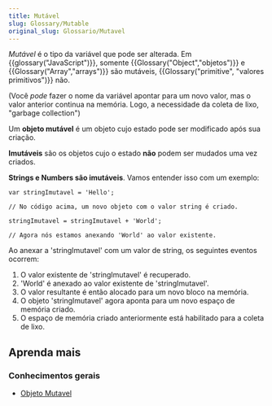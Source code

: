 ```yaml
---
title: Mutável
slug: Glossary/Mutable
original_slug: Glossario/Mutavel
---
```

_Mutável_ é o tipo da variável que pode ser alterada. Em {{glossary("JavaScript")}}, somente {{Glossary("Object","objetos")}} e {{Glossary("Array","arrays")}} são mutáveis, {{Glossary("primitive", "valores primitivos")}} não.

(Você _pode_ fazer o nome da variável apontar para um novo valor, mas o valor anterior continua na memória. Logo, a necessidade da coleta de lixo, "garbage collection")

Um **objeto mutável** é um objeto cujo estado pode ser modificado após sua criação.

**Imutáveis** são os objetos cujo o estado **não** podem ser mudados uma vez criados.

**Strings e Numbers são imutáveis**. Vamos entender isso com um exemplo:

```
var stringImutavel = 'Hello';

// No código acima, um novo objeto com o valor string é criado.

stringImutavel = stringImutavel + 'World';

// Agora nós estamos anexando 'World' ao valor existente.
```

Ao anexar a 'stringImutavel' com um valor de string, os seguintes eventos ocorrem:

1. O valor existente de 'stringImutavel' é recuperado.
2. 'World' é anexado ao valor existente de 'stringImutavel'.
3. O valor resultante é então alocado para um novo bloco na memória.
4. O objeto 'stringImutavel' agora aponta para um novo espaço de memória criado.
5. O espaço de memória criado anteriormente está habilitado para a coleta de lixo.

## Aprenda mais

### Conhecimentos gerais

- [Objeto Mutavel](https://pt.wikipedia.org/wiki/Objeto_imut%C3%A1vel)
